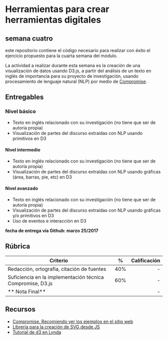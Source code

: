 # Herramientas para crear herramientas digitales

## semana cuatro

este repositorio contiene el código necesario para realizar con éxito el ejercicio propuesto para la cuarta semana del módulo.

La actividad a realizar durante esta semana es la creación de una visualización de datos usando D3.js, a partir del análisis de un texto en inglés de importancia para su proyecto de investigación, usando procesamiento de lenguaje natural (NLP) por medio de [Compromise](https://github.com/nlp-compromise/compromise).

## Entregables

### Nivel básico

* Texto en inglés relacionado con su investigación (no tiene que ser de autoría propia)
* Visualización de partes del discurso extraídas con NLP usando primitivos en D3

#### Nivel intermedio

* Texto en inglés relacionado con su investigación (no tiene que ser de autoría propia)
* Visualización de partes del discurso extraídas con NLP usando gráficas (área, barras, pie, etc) en D3


#### Nivel avanzado

* Texto en inglés relacionado con su investigación (no tiene que ser de autoría propia)
* Visualización de partes del discurso extraídas con NLP usando gráficas y/o primitivos en D3
* Uso de eventos e interacción en D3


**fecha de entrega vía Github: marzo 25/2017**

## Rúbrica

|  Criterio  | %      |  Calificación |
|----------|:-------------:|------:|
| Redacción, ortografía, citación de fuentes |  40% | - |
| Suficiencia en la implementación técnica Compromise, D3.js |    60%   | - |
| ** Nota Final** | | -|

## Recursos

* [Compromise. Recomiendo ver los ejemplos en el sitio web](https://github.com/nlp-compromise/compromise)
* [Librería para la creación de SVG desde JS](https://d3js.org/ )
* [Tutorial de d3 en Lynda](https://www.lynda.com/D3-js-tutorials/D3-js-Essential-Training-Data-Scientists/504428-2.html)

 
